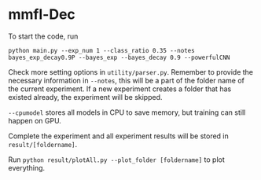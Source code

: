 # mmfl-Dec
To start the code, run

`python main.py --exp_num 1 --class_ratio 0.35 --notes bayes_exp_decay0.9P --bayes_exp --bayes_decay 0.9 --powerfulCNN`

Check more setting options in `utility/parser.py`. Remember to provide the necessary information in `--notes`, this will be a part of the folder name of the current experiment. If a new experiment creates a folder that has existed already, the experiment will be skipped. 

`--cpumodel` stores all models in CPU to save memory, but training can still happen on GPU. 

Complete the experiment and all experiment results will be stored in `result/[foldername]`. 

Run `python result/plotAll.py --plot_folder [foldername]` to plot everything. 
